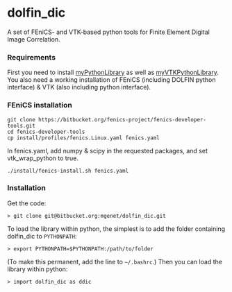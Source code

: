 # dolfin_dic
A set of FEniCS- and VTK-based python tools for Finite Element Digital Image Correlation.
### Requirements
First you need to install [myPythonLibrary](https://github.com/mgenet/myPythonLibrary) as well as [myVTKPythonLibrary](https://github.com/mgenet/myVTKPythonLibrary). You also need a working installation of FEniCS (including DOLFIN python interface) & VTK (also including python interface).
### FEniCS installation
```
git clone https://bitbucket.org/fenics-project/fenics-developer-tools.git
cd fenics-developer-tools
cp install/profiles/fenics.Linux.yaml fenics.yaml
```
In fenics.yaml, add numpy & scipy in the requested packages, and set vtk_wrap_python to true.
```
./install/fenics-install.sh fenics.yaml
```
### Installation
Get the code:
```
> git clone git@bitbucket.org:mgenet/dolfin_dic.git
```
To load the library within python, the simplest is to add the folder containing dolfin_dic to `PYTHONPATH`:
```
> export PYTHONPATH=$PYTHONPATH:/path/to/folder
```
(To make this permanent, add the line to `~/.bashrc`.)
Then you can load the library within python:
```
> import dolfin_dic as ddic
```
